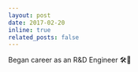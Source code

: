 ```yaml
---
layout: post
date: 2017-02-20
inline: true
related_posts: false
---
```


Began career as an R&D Engineer 🛠️🧪